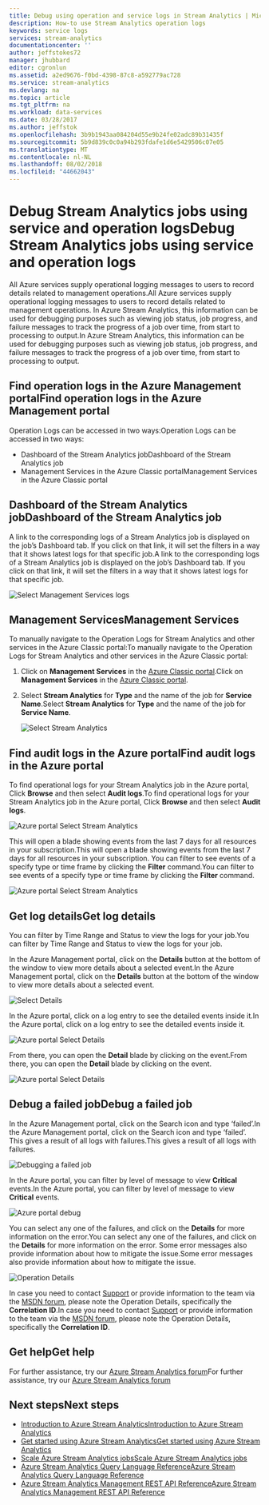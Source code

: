 ```yaml
---
title: Debug using operation and service logs in Stream Analytics | Microsoft Docs
description: How-to use Stream Analytics operation logs
keywords: service logs
services: stream-analytics
documentationcenter: ''
author: jeffstokes72
manager: jhubbard
editor: cgronlun
ms.assetid: a2ed9676-f0bd-4398-87c8-a592779ac728
ms.service: stream-analytics
ms.devlang: na
ms.topic: article
ms.tgt_pltfrm: na
ms.workload: data-services
ms.date: 03/28/2017
ms.author: jeffstok
ms.openlocfilehash: 3b9b1943aa084204d55e9b24fe02adc89b31435f
ms.sourcegitcommit: 5b9d839c0c0a94b293fdafe1d6e5429506c07e05
ms.translationtype: MT
ms.contentlocale: nl-NL
ms.lasthandoff: 08/02/2018
ms.locfileid: "44662043"
---
```

# <a name="debug-stream-analytics-jobs-using-service-and-operation-logs"></a><span data-ttu-id="e59e7-104">Debug Stream Analytics jobs using service and operation logs</span><span class="sxs-lookup"><span data-stu-id="e59e7-104">Debug Stream Analytics jobs using service and operation logs</span></span>
<span data-ttu-id="e59e7-105">All Azure services supply operational logging messages to users to record details related to management operations.</span><span class="sxs-lookup"><span data-stu-id="e59e7-105">All Azure services supply operational logging messages to users to record details related to management operations.</span></span> <span data-ttu-id="e59e7-106">In Azure Stream Analytics, this information can be used for debugging purposes such as viewing job status, job progress, and failure messages to track the progress of a job over time, from start to processing to output.</span><span class="sxs-lookup"><span data-stu-id="e59e7-106">In Azure Stream Analytics, this information can be used for debugging purposes such as viewing job status, job progress, and failure messages to track the progress of a job over time, from start to processing to output.</span></span>

## <a name="find-operation-logs-in-the-azure-management-portal"></a><span data-ttu-id="e59e7-107">Find operation logs in the Azure Management portal</span><span class="sxs-lookup"><span data-stu-id="e59e7-107">Find operation logs in the Azure Management portal</span></span>
<span data-ttu-id="e59e7-108">Operation Logs can be accessed in two ways:</span><span class="sxs-lookup"><span data-stu-id="e59e7-108">Operation Logs can be accessed in two ways:</span></span>  

* <span data-ttu-id="e59e7-109">Dashboard of the Stream Analytics job</span><span class="sxs-lookup"><span data-stu-id="e59e7-109">Dashboard of the Stream Analytics job</span></span>  
* <span data-ttu-id="e59e7-110">Management Services in the Azure Classic portal</span><span class="sxs-lookup"><span data-stu-id="e59e7-110">Management Services in the Azure Classic portal</span></span>  

## <a name="dashboard-of-the-stream-analytics-job"></a><span data-ttu-id="e59e7-111">Dashboard of the Stream Analytics job</span><span class="sxs-lookup"><span data-stu-id="e59e7-111">Dashboard of the Stream Analytics job</span></span>
<span data-ttu-id="e59e7-112">A link to the corresponding logs of a Stream Analytics job is displayed on the job’s Dashboard tab. If you click on that link, it will set the filters in a way that it shows latest logs for that specific job.</span><span class="sxs-lookup"><span data-stu-id="e59e7-112">A link to the corresponding logs of a Stream Analytics job is displayed on the job’s Dashboard tab. If you click on that link, it will set the filters in a way that it shows latest logs for that specific job.</span></span>

  ![Select Management Services logs](https://docstestmedia1.blob.core.windows.net/azure-media/articles/stream-analytics/media/stream-analytics-operation-logs/01-stream-analytics-operation-logs.png)  

## <a name="management-services"></a><span data-ttu-id="e59e7-114">Management Services</span><span class="sxs-lookup"><span data-stu-id="e59e7-114">Management Services</span></span>
<span data-ttu-id="e59e7-115">To manually navigate to the Operation Logs for Stream Analytics and other services in the Azure Classic portal:</span><span class="sxs-lookup"><span data-stu-id="e59e7-115">To manually navigate to the Operation Logs for Stream Analytics and other services in the Azure Classic portal:</span></span>

1. <span data-ttu-id="e59e7-116">Click on **Management Services** in the [Azure Classic portal](https://manage.windowsazure.com).</span><span class="sxs-lookup"><span data-stu-id="e59e7-116">Click on **Management Services** in the [Azure Classic portal](https://manage.windowsazure.com).</span></span>
2. <span data-ttu-id="e59e7-117">Select **Stream Analytics** for **Type** and the name of the job for **Service Name**.</span><span class="sxs-lookup"><span data-stu-id="e59e7-117">Select **Stream Analytics** for **Type** and the name of the job for **Service Name**.</span></span>  
   
   ![Select Stream Analytics](https://docstestmedia1.blob.core.windows.net/azure-media/articles/stream-analytics/media/stream-analytics-operation-logs/02-stream-analytics-operation-logs.png)  

## <a name="find-audit-logs-in-the-azure-portal"></a><span data-ttu-id="e59e7-119">Find audit logs in the Azure portal</span><span class="sxs-lookup"><span data-stu-id="e59e7-119">Find audit logs in the Azure portal</span></span>
<span data-ttu-id="e59e7-120">To find operational logs for your Stream Analytics job in the Azure portal, Click **Browse** and then select **Audit logs**.</span><span class="sxs-lookup"><span data-stu-id="e59e7-120">To find operational logs for your Stream Analytics job in the Azure portal, Click **Browse** and then select **Audit logs**.</span></span>

  ![Azure portal Select Stream Analytics](https://docstestmedia1.blob.core.windows.net/azure-media/articles/stream-analytics/media/stream-analytics-operation-logs/06-stream-analytics-operation-logs.png)  

<span data-ttu-id="e59e7-122">This will open a blade showing events from the last 7 days for all resources in your subscription.</span><span class="sxs-lookup"><span data-stu-id="e59e7-122">This will open a blade showing events from the last 7 days for all resources in your subscription.</span></span>  <span data-ttu-id="e59e7-123">You can filter to see events of a specify type or time frame by clicking the **Filter** command.</span><span class="sxs-lookup"><span data-stu-id="e59e7-123">You can filter to see events of a specify type or time frame by clicking the **Filter** command.</span></span>

  ![Azure portal Select Stream Analytics](https://docstestmedia1.blob.core.windows.net/azure-media/articles/stream-analytics/media/stream-analytics-operation-logs/07-stream-analytics-operation-logs.png)  

## <a name="get-log-details"></a><span data-ttu-id="e59e7-125">Get log details</span><span class="sxs-lookup"><span data-stu-id="e59e7-125">Get log details</span></span>
<span data-ttu-id="e59e7-126">You can filter by Time Range and Status to view the logs for your job.</span><span class="sxs-lookup"><span data-stu-id="e59e7-126">You can filter by Time Range and Status to view the logs for your job.</span></span>

<span data-ttu-id="e59e7-127">In the Azure Management portal, click on the **Details** button at the bottom of the window to view more details about a selected event.</span><span class="sxs-lookup"><span data-stu-id="e59e7-127">In the Azure Management portal, click on the **Details** button at the bottom of the window to view more details about a selected event.</span></span> 

  ![Select Details](https://docstestmedia1.blob.core.windows.net/azure-media/articles/stream-analytics/media/stream-analytics-operation-logs/03-stream-analytics-operation-logs.png)  

<span data-ttu-id="e59e7-129">In the Azure portal, click on a log entry to see the detailed events inside it.</span><span class="sxs-lookup"><span data-stu-id="e59e7-129">In the Azure portal, click on a log entry to see the detailed events inside it.</span></span>

  ![Azure portal Select Details](https://docstestmedia1.blob.core.windows.net/azure-media/articles/stream-analytics/media/stream-analytics-operation-logs/08-stream-analytics-operation-logs.png)  

<span data-ttu-id="e59e7-131">From there, you can open the **Detail** blade by clicking on the event.</span><span class="sxs-lookup"><span data-stu-id="e59e7-131">From there, you can open the **Detail** blade by clicking on the event.</span></span>

  ![Azure portal Select Details](https://docstestmedia1.blob.core.windows.net/azure-media/articles/stream-analytics/media/stream-analytics-operation-logs/09-stream-analytics-operation-logs.png)  

## <a name="debug-a-failed-job"></a><span data-ttu-id="e59e7-133">Debug a failed job</span><span class="sxs-lookup"><span data-stu-id="e59e7-133">Debug a failed job</span></span>
<span data-ttu-id="e59e7-134">In the Azure Management portal, click on the Search icon and type ‘failed’.</span><span class="sxs-lookup"><span data-stu-id="e59e7-134">In the Azure Management portal, click on the Search icon and type ‘failed’.</span></span> <span data-ttu-id="e59e7-135">This gives a result of all logs with failures.</span><span class="sxs-lookup"><span data-stu-id="e59e7-135">This gives a result of all logs with failures.</span></span> 

  ![Debugging a failed job](https://docstestmedia1.blob.core.windows.net/azure-media/articles/stream-analytics/media/stream-analytics-operation-logs/04-stream-analytics-operation-logs.png)  

<span data-ttu-id="e59e7-137">In the Azure portal, you can filter by level of message to view **Critical** events.</span><span class="sxs-lookup"><span data-stu-id="e59e7-137">In the Azure portal, you can filter by level of message to view **Critical** events.</span></span>

  ![Azure portal debug](https://docstestmedia1.blob.core.windows.net/azure-media/articles/stream-analytics/media/stream-analytics-operation-logs/10-stream-analytics-operation-logs.png)  

<span data-ttu-id="e59e7-139">You can select any one of the failures, and click on the **Details** for more information on the error.</span><span class="sxs-lookup"><span data-stu-id="e59e7-139">You can select any one of the failures, and click on the **Details** for more information on the error.</span></span>  <span data-ttu-id="e59e7-140">Some error messages also provide information about how to mitigate the issue.</span><span class="sxs-lookup"><span data-stu-id="e59e7-140">Some error messages also provide information about how to mitigate the issue.</span></span> 

  ![Operation Details](https://docstestmedia1.blob.core.windows.net/azure-media/articles/stream-analytics/media/stream-analytics-operation-logs/05-stream-analytics-operation-logs.png)  

<span data-ttu-id="e59e7-142">In case you need to contact [Support](https://azure.microsoft.com/support/options/) or provide information to the team via the [MSDN forum](https://social.msdn.microsoft.com/Forums/en-US/home?forum=AzureStreamAnalytics), please note the Operation Details, specifically the **Correlation ID**.</span><span class="sxs-lookup"><span data-stu-id="e59e7-142">In case you need to contact [Support](https://azure.microsoft.com/support/options/) or provide information to the team via the [MSDN forum](https://social.msdn.microsoft.com/Forums/en-US/home?forum=AzureStreamAnalytics), please note the Operation Details, specifically the **Correlation ID**.</span></span> 

## <a name="get-help"></a><span data-ttu-id="e59e7-143">Get help</span><span class="sxs-lookup"><span data-stu-id="e59e7-143">Get help</span></span>
<span data-ttu-id="e59e7-144">For further assistance, try our [Azure Stream Analytics forum](https://social.msdn.microsoft.com/Forums/en-US/home?forum=AzureStreamAnalytics)</span><span class="sxs-lookup"><span data-stu-id="e59e7-144">For further assistance, try our [Azure Stream Analytics forum](https://social.msdn.microsoft.com/Forums/en-US/home?forum=AzureStreamAnalytics)</span></span>

## <a name="next-steps"></a><span data-ttu-id="e59e7-145">Next steps</span><span class="sxs-lookup"><span data-stu-id="e59e7-145">Next steps</span></span>
* [<span data-ttu-id="e59e7-146">Introduction to Azure Stream Analytics</span><span class="sxs-lookup"><span data-stu-id="e59e7-146">Introduction to Azure Stream Analytics</span></span>](stream-analytics-introduction.md)
* [<span data-ttu-id="e59e7-147">Get started using Azure Stream Analytics</span><span class="sxs-lookup"><span data-stu-id="e59e7-147">Get started using Azure Stream Analytics</span></span>](stream-analytics-get-started.md)
* [<span data-ttu-id="e59e7-148">Scale Azure Stream Analytics jobs</span><span class="sxs-lookup"><span data-stu-id="e59e7-148">Scale Azure Stream Analytics jobs</span></span>](stream-analytics-scale-jobs.md)
* [<span data-ttu-id="e59e7-149">Azure Stream Analytics Query Language Reference</span><span class="sxs-lookup"><span data-stu-id="e59e7-149">Azure Stream Analytics Query Language Reference</span></span>](https://msdn.microsoft.com/library/azure/dn834998.aspx)
* [<span data-ttu-id="e59e7-150">Azure Stream Analytics Management REST API Reference</span><span class="sxs-lookup"><span data-stu-id="e59e7-150">Azure Stream Analytics Management REST API Reference</span></span>](https://msdn.microsoft.com/library/azure/dn835031.aspx)











